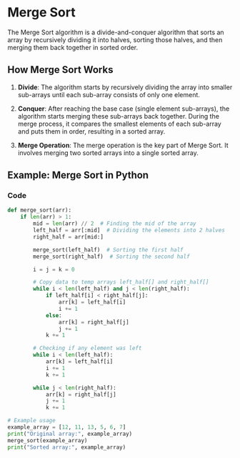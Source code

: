# Merge Sort

The Merge Sort algorithm is a divide-and-conquer algorithm that sorts an array by recursively dividing it into halves, sorting those halves, and then merging them back together in sorted order.

## How Merge Sort Works

1. **Divide**: The algorithm starts by recursively dividing the array into smaller sub-arrays until each sub-array consists of only one element.

2. **Conquer**: After reaching the base case (single element sub-arrays), the algorithm starts merging these sub-arrays back together. During the merge process, it compares the smallest elements of each sub-array and puts them in order, resulting in a sorted array.

3. **Merge Operation**: The merge operation is the key part of Merge Sort. It involves merging two sorted arrays into a single sorted array.

## Example: Merge Sort in Python

### Code

```python
def merge_sort(arr):
    if len(arr) > 1:
        mid = len(arr) // 2  # Finding the mid of the array
        left_half = arr[:mid]  # Dividing the elements into 2 halves
        right_half = arr[mid:]

        merge_sort(left_half)  # Sorting the first half
        merge_sort(right_half)  # Sorting the second half

        i = j = k = 0

        # Copy data to temp arrays left_half[] and right_half[]
        while i < len(left_half) and j < len(right_half):
            if left_half[i] < right_half[j]:
                arr[k] = left_half[i]
                i += 1
            else:
                arr[k] = right_half[j]
                j += 1
            k += 1

        # Checking if any element was left
        while i < len(left_half):
            arr[k] = left_half[i]
            i += 1
            k += 1

        while j < len(right_half):
            arr[k] = right_half[j]
            j += 1
            k += 1

# Example usage
example_array = [12, 11, 13, 5, 6, 7]
print("Original array:", example_array)
merge_sort(example_array)
print("Sorted array:", example_array)
